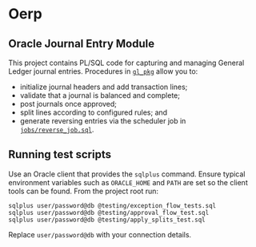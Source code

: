 # Oerp

## Oracle Journal Entry Module

This project contains PL/SQL code for capturing and managing General Ledger
journal entries. Procedures in [`gl_pkg`](pkg/gl_pkg.pks) allow you to:

* initialize journal headers and add transaction lines;
* validate that a journal is balanced and complete;
* post journals once approved;
* split lines according to configured rules; and
* generate reversing entries via the scheduler job in
  [`jobs/reverse_job.sql`](jobs/reverse_job.sql).

## Running test scripts

Use an Oracle client that provides the `sqlplus` command. Ensure typical
environment variables such as `ORACLE_HOME` and `PATH` are set so the client
tools can be found. From the project root run:

```
sqlplus user/password@db @testing/exception_flow_tests.sql
sqlplus user/password@db @testing/approval_flow_test.sql
sqlplus user/password@db @testing/apply_splits_test.sql
```

Replace `user/password@db` with your connection details.
